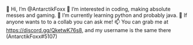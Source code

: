 👋 Hi, I’m @AntarctikFoxx
👀 I’m interested in coding, making absolute messes and gaming.
🌱 I’m currently learning python and probably java.
💞️ If anyone wants to to a collab you can ask me! 
📫 You can grab me at https://discord.gg/QketwK76s8, and my username is the same there (AntarctikFoxx#5107)

<!---
AntarctikFoxx/AntarctikFoxx is a ✨ special ✨ repository because its `README.md` (this file) appears on your GitHub profile.
You can click the Preview link to take a look at your changes.
--->
